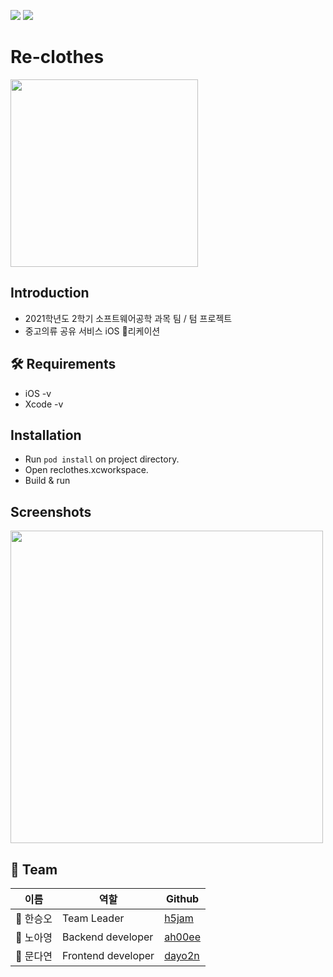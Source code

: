 <img src="https://img.shields.io/badge/platform-iOS-blue"/> <img src="https://img.shields.io/badge/language-Swift-brightgreen"/>

# Re-clothes

<img width=300, height=300, src="https://user-images.githubusercontent.com/68725978/139403777-629c21e3-f951-42e4-aaf1-126eba46ff60.png"/>

## Introduction
* 2021학년도 2학기 소프트웨어공학 과목 팀 / 텀 프로젝트
* 중고의류 공유 서비스 iOS 리케이션

## 🛠 Requirements
* iOS -v
* Xcode -v

## Installation
* Run `pod install` on project directory.
* Open reclothes.xcworkspace.
* Build & run

## Screenshots
<img height=500 src="https://user-images.githubusercontent.com/68725978/146731429-875152f5-481f-4c0b-8902-92b9ae73c331.png">

## 🍯 Team
|이름|역할|Github|
|---|---|---|
|🐝 한승오| Team Leader |[h5jam](https://github.com/h5jam)|
|🐝 노아영| Backend developer |[ah00ee](https://github.com/ah00ee)|
|🐝 문다연| Frontend developer |[dayo2n](https://github.com/dayo2n)|
